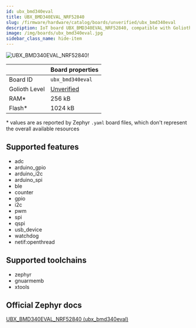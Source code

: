 ```yaml
---
id: ubx_bmd340eval
title: UBX_BMD340EVAL_NRF52840
slug: /firmware/hardware/catalog/boards/unverified/ubx_bmd340eval
description: IoT board UBX_BMD340EVAL_NRF52840, compatible with Golioth at unverified level.
image: /img/boards/ubx_bmd340eval.jpg
sidebar_class_name: hide-item
---
```


[//]: # (This is an auto-generated file, do not edit! Changes to it will be lost upon re-generation)

![UBX_BMD340EVAL_NRF52840!](/img/boards/ubx_bmd340eval.jpg "UBX_BMD340EVAL_NRF52840")

|                | Board properties     |
| -------------  | -------------------- |
| Board ID       | `ubx_bmd340eval` |
| Golioth Level  | [Unverified](/firmware/hardware#unverified-boards) |
| RAM*           | 256 kB |
| Flash*         | 1024 kB |

\* values are as reported by Zephyr `.yaml` board files, which don't represent the overall available resources



## Supported features

* adc
* arduino_gpio
* arduino_i2c
* arduino_spi
* ble
* counter
* gpio
* i2c
* pwm
* spi
* qspi
* usb_device
* watchdog
* netif:openthread

## Supported toolchains

* zephyr
* gnuarmemb
* xtools

## Official Zephyr docs

[UBX_BMD340EVAL_NRF52840 (ubx_bmd340eval)](https://docs.zephyrproject.org/latest/boards/u-blox/ubx_bmd340eval/doc/index.html)
